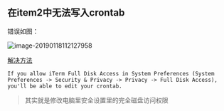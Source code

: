 ## 在item2中无法写入crontab

错误如图：

![image-20190118112127958](https://raw.githubusercontent.com/loveagri/note/master/u-img/image-20190118112127958.png)

[解决方法](https://gitlab.com/gnachman/iterm2/issues/7088)

```
If you allow iTerm Full Disk Access in System Preferences (System Preferences -> Security & Privacy -> Privacy -> Full Disk Access), you'll be able to edit your crontab.
```

> 其实就是修改电脑里安全设置里的完全磁盘访问权限

